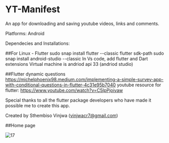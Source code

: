 # YT-Manifest

An app for downloading and saving youtube videos, links and  comments.

Platforms: Android

Dependecies and Installations:

##For Linux - Flutter
sudo snap install flutter --classic
flutter sdk-path
sudo snap install android-studio --classic
In Vs code, add flutter and Dart extensions
Virtual machine is andriod api 33 (andriod studio)

##Flutter dynamic questions
https://michelphoenix98.medium.com/implementing-a-simple-survey-app-with-conditional-questions-in-flutter-4c31e95b7040
youtube resource for flutter: https://www.youtube.com/watch?v=C5lpPjoivaw

Special thanks to all the flutter package developers who have made it possible me to create this app.

Created by Sthembiso Vinjwa (vinjwacr7@gmail.com)

##Home page

![17](https://user-images.githubusercontent.com/107161916/233446531-3da30fbf-083d-4a44-972f-b040a9dfbc13.png)
